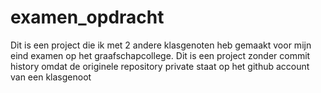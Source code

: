 # examen_opdracht

Dit is een project die ik met 2 andere klasgenoten heb gemaakt voor mijn eind examen op het graafschapcollege.
Dit is een project zonder commit history omdat de originele repository private staat op het github account van een klasgenoot
